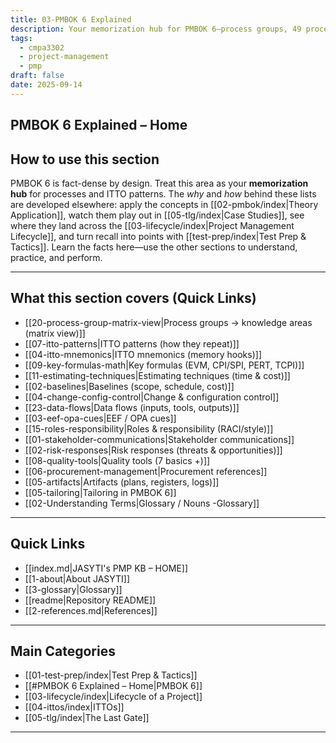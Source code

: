 ```yaml
---
title: 03-PMBOK 6 Explained
description: Your memorization hub for PMBOK 6—process groups, 49 processes, and ITTO patterns—linked to sections that explain, apply, and score.
tags:
  - cmpa3302
  - project-management
  - pmp
draft: false
date: 2025-09-14
---
```

## PMBOK 6 Explained – Home

## How to use this section
PMBOK 6 is fact-dense by design. Treat this area as your **memorization hub** for processes and ITTO patterns. The *why* and *how* behind these lists are developed elsewhere: apply the concepts in [[02-pmbok/index|Theory Application]], watch them play out in [[05-tlg/index|Case Studies]], see where they land across the [[03-lifecycle/index|Project Management Lifecycle]], and turn recall into points with [[test-prep/index|Test Prep & Tactics]]. Learn the facts here—use the other sections to understand, practice, and perform.

---
## What this section covers (Quick Links)

- [[20-process-group-matrix-view|Process groups → knowledge areas (matrix view)]]
- [[07-itto-patterns|ITTO patterns (how they repeat)]]
- [[04-itto-mnemonics|ITTO mnemonics (memory hooks)]]
- [[09-key-formulas-math|Key formulas (EVM, CPI/SPI, PERT, TCPI)]]
- [[11-estimating-techniques|Estimating techniques (time & cost)]]
- [[02-baselines|Baselines (scope, schedule, cost)]]
- [[04-change-config-control|Change & configuration control]]
- [[23-data-flows|Data flows (inputs, tools, outputs)]]
- [[03-eef-opa-cues|EEF / OPA cues]]
- [[15-roles-responsibility|Roles & responsibility (RACI/style)]]
- [[01-stakeholder-communications|Stakeholder communications]]
- [[02-risk-responses|Risk responses (threats & opportunities)]]
- [[08-quality-tools|Quality tools (7 basics +)]]
- [[06-procurement-management|Procurement references]]
- [[05-artifacts|Artifacts (plans, registers, logs)]]
- [[05-tailoring|Tailoring in PMBOK 6]]
- [[02-Understanding Terms|Glossary / Nouns -Glossary]]


---
## Quick Links
- [[index.md|JASYTI's PMP KB – HOME]]
- [[1-about|About JASYTI]]
- [[3-glossary|Glossary]]
- [[readme|Repository README]]
- [[2-references.md|References]]

---
## Main Categories
- [[01-test-prep/index|Test Prep & Tactics]]
- [[#PMBOK 6 Explained – Home|PMBOK 6]]
- [[03-lifecycle/index|Lifecycle of a Project]]
- [[04-ittos/index|ITTOs]]
- [[05-tlg/index|The Last Gate]]

---
